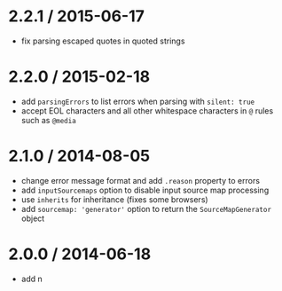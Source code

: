 2.2.1 / 2015-06-17
==================

 * fix parsing escaped quotes in quoted strings

2.2.0 / 2015-02-18
==================

 * add `parsingErrors` to list errors when parsing with `silent: true`
 * accept EOL characters and all other whitespace characters in `@` rules such
   as `@media`

2.1.0 / 2014-08-05
==================

  * change error message format and add `.reason` property to errors
  * add `inputSourcemaps` option to disable input source map processing
  * use `inherits` for inheritance (fixes some browsers)
  * add `sourcemap: 'generator'` option to return the `SourceMapGenerator`
    object

2.0.0 / 2014-06-18
==================

  * add n